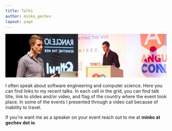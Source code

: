 ```yaml
---
title: Talks
author: minko_gechev
layout: page
---
```


![Talks](/images/talks.jpg)

I often speak about software engineering and computer science. Here you can find links to my recent talks. In each cell in the grid, you can find talk title, link to slides and/or video, and flag of the country where the event took place. In some of the events I presented through a video call because of inability to travel.

If you're want me as a speaker on your event reach out to me at **minko at gechev dot io**.

